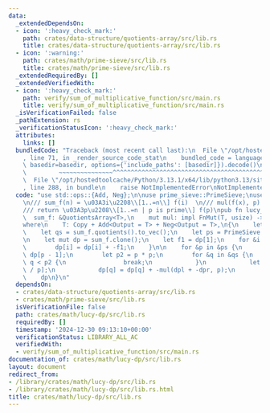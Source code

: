 ```yaml
---
data:
  _extendedDependsOn:
  - icon: ':heavy_check_mark:'
    path: crates/data-structure/quotients-array/src/lib.rs
    title: crates/data-structure/quotients-array/src/lib.rs
  - icon: ':warning:'
    path: crates/math/prime-sieve/src/lib.rs
    title: crates/math/prime-sieve/src/lib.rs
  _extendedRequiredBy: []
  _extendedVerifiedWith:
  - icon: ':heavy_check_mark:'
    path: verify/sum_of_multiplicative_function/src/main.rs
    title: verify/sum_of_multiplicative_function/src/main.rs
  _isVerificationFailed: false
  _pathExtension: rs
  _verificationStatusIcon: ':heavy_check_mark:'
  attributes:
    links: []
  bundledCode: "Traceback (most recent call last):\n  File \"/opt/hostedtoolcache/Python/3.13.1/x64/lib/python3.13/site-packages/onlinejudge_verify/documentation/build.py\"\
    , line 71, in _render_source_code_stat\n    bundled_code = language.bundle(stat.path,\
    \ basedir=basedir, options={'include_paths': [basedir]}).decode()\n          \
    \         ~~~~~~~~~~~~~~~^^^^^^^^^^^^^^^^^^^^^^^^^^^^^^^^^^^^^^^^^^^^^^^^^^^^^^^^^^^^^^^^^^\n\
    \  File \"/opt/hostedtoolcache/Python/3.13.1/x64/lib/python3.13/site-packages/onlinejudge_verify/languages/rust.py\"\
    , line 288, in bundle\n    raise NotImplementedError\nNotImplementedError\n"
  code: "use std::ops::{Add, Neg};\n\nuse prime_sieve::PrimeSieve;\nuse quotients_array::QuotientsArray;\n\
    \n/// sum_f(n) = \u03A3i\u2208\\[1..=n\\] f(i)  \n/// mul(f(x), p) = f(px)  \n\
    /// return \u03A3p\u2208\\[1..=n | p is prime\\] f(p)\npub fn lucy_dp<T>(\n  \
    \  sum_f: &QuotientsArray<T>,\n    mut mul: impl FnMut(T, usize) -> T,\n) -> QuotientsArray<T>\n\
    where\n    T: Copy + Add<Output = T> + Neg<Output = T>,\n{\n    let sqrt_n = sum_f.sqrt_n();\n\
    \    let qs = sum_f.quotients().to_vec();\n    let ps = PrimeSieve::new(sqrt_n).primes();\n\
    \n    let mut dp = sum_f.clone();\n    let f1 = dp[1];\n    for &i in &qs {\n\
    \        dp[i] = dp[i] + -f1;\n    }\n\n    for &p in &ps {\n        let dpr =\
    \ dp[p - 1];\n        let p2 = p * p;\n        for &q in &qs {\n            if\
    \ q < p2 {\n                break;\n            }\n            let dpl = dp[q\
    \ / p];\n            dp[q] = dp[q] + -mul(dpl + -dpr, p);\n        }\n    }\n\n\
    \    dp\n}\n"
  dependsOn:
  - crates/data-structure/quotients-array/src/lib.rs
  - crates/math/prime-sieve/src/lib.rs
  isVerificationFile: false
  path: crates/math/lucy-dp/src/lib.rs
  requiredBy: []
  timestamp: '2024-12-30 09:13:10+00:00'
  verificationStatus: LIBRARY_ALL_AC
  verifiedWith:
  - verify/sum_of_multiplicative_function/src/main.rs
documentation_of: crates/math/lucy-dp/src/lib.rs
layout: document
redirect_from:
- /library/crates/math/lucy-dp/src/lib.rs
- /library/crates/math/lucy-dp/src/lib.rs.html
title: crates/math/lucy-dp/src/lib.rs
---
```

